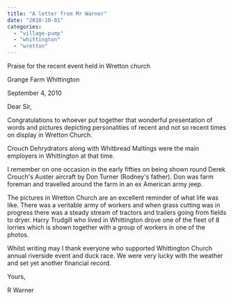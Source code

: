 ```yaml
---
title: "A letter from Mr Warner"
date: "2010-10-01"
categories: 
  - "village-pump"
  - "whittington"
  - "wretton"
---
```


Praise for the recent event held in Wretton church

Grange Farm Whittington

September 4, 2010

Dear Sir,

Congratulations to whoever put together that wonderful presentation of words and pictures depicting personalities of recent and not so recent times on display in Wretton Church.

Crouch Dehrydrators along with Whitbread Maltings were the main employers in Whittington at that time.

I remember on one occasion in the early fifties on being shown round Derek Crouch's Auster aircraft by Don Turner (Rodney's father). Don was farm foreman and travelled around the farm in an ex American army jeep.

The pictures in Wretton Church are an excellent reminder of what life was like. There was a veritable army of workers and when grass cutting was in progress there was a steady stream of tractors and trailers going from fields to dryer. Harry Trudgill who lived in Whittington drove one of the fleet of 8 lorries which is shown together with a group of workers in one of the photos.

Whilst writing may I thank everyone who supported Whittington Church annual riverside event and duck race. We were very lucky with the weather and set yet another financial record.

Yours,

R Warner
